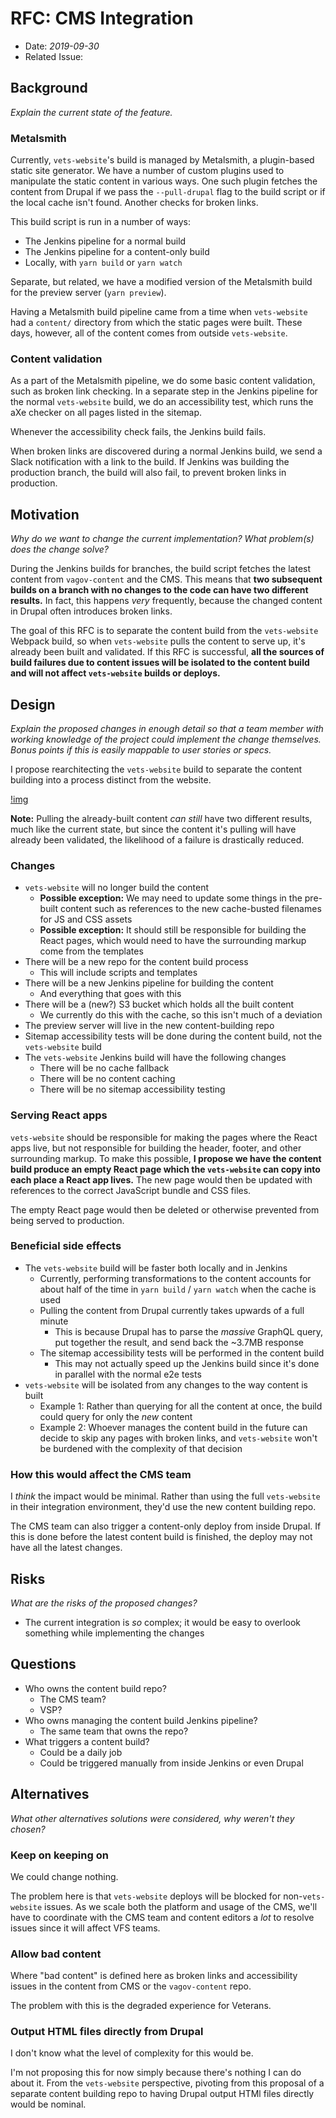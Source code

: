 # RFC: CMS Integration

- Date: _2019-09-30_
- Related Issue:

## Background
_Explain the current state of the feature._

### Metalsmith
Currently, `vets-website`'s build is managed by Metalsmith, a
plugin-based static site generator. We have a number of custom plugins
used to manipulate the static content in various ways. One such plugin
fetches the content from Drupal if we pass the `--pull-drupal` flag to
the build script or if the local cache isn't found. Another checks for
broken links.

This build script is run in a number of ways:
- The Jenkins pipeline for a normal build
- The Jenkins pipeline for a content-only build
- Locally, with `yarn build` or `yarn watch`

Separate, but related, we have a modified version of the Metalsmith
build for the preview server (`yarn preview`).

Having a Metalsmith build pipeline came from a time when
`vets-website` had a `content/` directory from which the static pages
were built. These days, however, all of the content comes from outside
`vets-website`.

### Content validation
As a part of the Metalsmith pipeline, we do some basic content
validation, such as broken link checking. In a separate step in the
Jenkins pipeline for the normal `vets-website` build, we do an
accessibility test, which runs the aXe checker on all pages listed in
the sitemap.

Whenever the accessibility check fails, the Jenkins build fails.

When broken links are discovered during a normal Jenkins build, we
send a Slack notification with a link to the build. If Jenkins was
building the production branch, the build will also fail, to prevent
broken links in production.

## Motivation
_Why do we want to change the current implementation? What problem(s)
does the change solve?_

During the Jenkins builds for branches, the build script fetches the
latest content from `vagov-content` and the CMS. This means that **two
subsequent builds on a branch with no changes to the code can have two
different results.** In fact, this happens _very_ frequently, because
the changed content in Drupal often introduces broken links.

The goal of this RFC is to separate the content build from the
`vets-website` Webpack build, so when `vets-website` pulls the content
to serve up, it's already been built and validated. If this RFC is
successful, **all the sources of build failures due to content issues
will be isolated to the content build and will not affect
`vets-website` builds or deploys.**

## Design
_Explain the proposed changes in enough detail so that a team member
with working knowledge of the project could implement the change
themselves. Bonus points if this is easily mappable to user stories or
specs._

I propose rearchitecting the `vets-website` build to separate the
content building into a process distinct from the website.

[!img](images/separated-content-build-proposal.png)

**Note:** Pulling the already-built content _can still_ have two
different results, much like the current state, but since the content
it's pulling will have already been validated, the likelihood of a
failure is drastically reduced.

### Changes
- `vets-website` will no longer build the content
  - **Possible exception:** We may need to update some things in the
    pre-built content such as references to the new cache-busted
    filenames for JS and CSS assets
  - **Possible exception:** It should still be responsible for building
    the React pages, which would need to have the surrounding markup
    come from the templates
- There will be a new repo for the content build process
  - This will include scripts and templates
- There will be a new Jenkins pipeline for building the content
  - And everything that goes with this
- There will be a (new?) S3 bucket which holds all the built content
  - We currently do this with the cache, so this isn't much of a
    deviation
- The preview server will live in the new content-building repo
- Sitemap accessibility tests will be done during the content build,
  not the `vets-website` build
- The `vets-website` Jenkins build will have the following changes
  - There will be no cache fallback
  - There will be no content caching
  - There will be no sitemap accessibility testing
  
### Serving React apps
`vets-website` should be responsible for making the pages where the
React apps live, but not responsible for building the header, footer,
and other surrounding markup. To make this possible, **I propose we
have the content build produce an empty React page which the
`vets-website` can copy into each place a React app lives.** The new
page would then be updated with references to the correct JavaScript
bundle and CSS files.

The empty React page would then be deleted or otherwise prevented from
being served to production.

### Beneficial side effects
- The `vets-website` build will be faster both locally and in Jenkins
  - Currently, performing transformations to the content accounts for
    about half of the time in `yarn build` / `yarn watch` when the
    cache is used
  - Pulling the content from Drupal currently takes upwards of a full
    minute
	- This is because Drupal has to parse the _massive_ GraphQL query,
      put together the result, and send back the ~3.7MB response
  - The sitemap accessibility tests will be performed in the content
    build
	- This may not actually speed up the Jenkins build since it's done
      in parallel with the normal e2e tests
- `vets-website` will be isolated from any changes to the way content
  is built
  - Example 1: Rather than querying for all the content at once, the
    build could query for only the _new_ content
  - Example 2: Whoever manages the content build in the future can
    decide to skip any pages with broken links, and `vets-website`
    won't be burdened with the complexity of that decision
	  
### How this would affect the CMS team
I _think_ the impact would be minimal. Rather than using the full
`vets-website` in their integration environment, they'd use the new
content building repo.

The CMS team can also trigger a content-only deploy from inside
Drupal. If this is done before the latest content build is finished,
the deploy may not have all the latest changes.

## Risks
_What are the risks of the proposed changes?_

- The current integration is _so_ complex; it would be easy to
  overlook something while implementing the changes

## Questions
- Who owns the content build repo?
  - The CMS team?
  - VSP?
- Who owns managing the content build Jenkins pipeline?
  - The same team that owns the repo?
- What triggers a content build?
  - Could be a daily job
  - Could be triggered manually from inside Jenkins or even Drupal

## Alternatives
_What other alternatives solutions were considered, why weren't they
chosen?_

### Keep on keeping on
We could change nothing.

The problem here is that `vets-website` deploys will be blocked for
non-`vets-website` issues. As we scale both the platform and usage of
the CMS, we'll have to coordinate with the CMS team and content
editors a _lot_ to resolve issues since it will affect VFS teams.

### Allow bad content
Where "bad content" is defined here as broken links and accessibility
issues in the content from CMS or the `vagov-content` repo.

The problem with this is the degraded experience for Veterans.

### Output HTML files directly from Drupal
I don't know what the level of complexity for this would be.

I'm not proposing this for now simply because there's nothing I can do
about it. From the `vets-website` perspective, pivoting from this
proposal of a separate content building repo to having Drupal output
HTMl files directly would be nominal.

